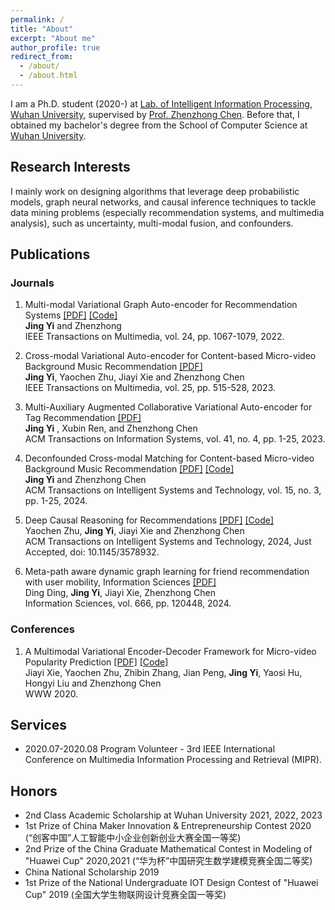 ```yaml
---
permalink: /
title: "About"
excerpt: "About me"
author_profile: true
redirect_from:
  - /about/
  - /about.html
---
```


I am a Ph.D. student (2020-) at [Lab. of Intelligent Information Processing](http://iip.whu.edu.cn/), [Wuhan University](https://www.whu.edu.cn/), supervised by [Prof. Zhenzhong Chen](http://iip.whu.edu.cn/~zzchen/). Before that, I obtained my bachelor's degree from the School of Computer Science at [Wuhan University](https://www.whu.edu.cn/).

Research Interests
---

I mainly work on designing algorithms that leverage deep probabilistic models, graph neural networks, and causal inference techniques to tackle data mining problems (especially recommendation systems, and multimedia analysis), such as uncertainty, multi-modal fusion, and confounders.

<!-- I have abundant interest in **Graph Mining**, e.g., **Spectral Graph Theory**, **Graph Neural Networks** and corresponding interdisciplinary topics. -->

<!-- My previous research experiences mainly lie in graph mining and feature fusion. -->

<!-- News
------
* Dec. 2022: One paper accepted by SDM.
* Nov. 2022: One paper accepted by AAAI.
* Oct. 2022: One paper accepted by WSDM.
* Sept. 2022: One paper accepted by SIGKDD Explorations.
* Sept. 2022: One paper accepted as spotlight by FedGraph 2022.
* Aug. 2022: One tutorial accepted by ICDM 2022 [\[Webpage\]](https://yushundong.github.io/ICDM_2022_tutorial.html).
* July 2022: An interesting and comprehensive survey paper "Federated Graph Machine Learning: A Survey of Concepts, Techniques, and Applications" released. [\[arXiv\]](https://arxiv.org/pdf/2207.11812.pdf) [\[Blog in Chinese\]](https://mp.weixin.qq.com/s/w0_DSd-hteYGfWnwKEALNQ)
* May. 2022: Three papers accepted by SIGKDD 2022.
* Apr. 2022: Best Poster (Runner-Up) @Doctoral Forum of SDM. Thanks for the efforts of organizers.
* Apr. 2022: An interesting and comprehensive survey paper "Fairness in Graph Mining: A Survey" released. [\[arXiv\]](https://arxiv.org/abs/2204.09888) [\[Blog in Chinese\]](https://github.com/yushundong/Fairness-in-Graph-Mining-A-Survey) -->
<!-- * Apr. 2022: One paper accepted by IJCAI 2022. -->
<!-- * Apr. 2022: One paper accepted by SIGIR 2022. -->
<!-- * Jan. 2022: Two papers accepted by WWW 2022. -->
<!-- * Jan. 2022: One paper accepted by PAKDD 2022. -->
<!-- * Aug. 2021: One paper accepted by CIKM 2021. -->
<!-- * May 2021: One paper accepted by SIGKDD 2021. -->


<!-- Experiences
------
* Research Intern, Microsoft Research. June 2022 – Sep. 2022
* Research Intern, Turing Inc. July 2019 – Sep. 2019 -->


<!-- Mentored Students
------
* [Pranav Bangarbale (Undergrad in CS @UVa)](https://www.linkedin.com/in/pranav-bangarbale-42091721b/)
* [Srimanth Tangedipalli (Undergrad in CS @UVa)](https://www.linkedin.com/in/srimanth-tangedipalli/)
* [Mike Song (Quantitative researcher @J.P. Morgan)](https://weihaosong.github.io)
* [Eric, Xuanjia Bi (Undergrad in EE & CPE @UVa)](https://www.linkedin.com/in/xuanjia-bi/)
* [Deepaloke Chattopadhyay (M.S. @UVa, now Data Scientist @2nd Order Solutions)](https://www.linkedin.com/in/deepaloke-chattopadhyay/)
* [Zheng Huang (M.S. @UVa, now Software Development Engineer @Amazon)](https://www.linkedin.com/in/zheng-huang-39822a1a2/)
* Yiling Yuan (Undergrad in CS @BUPT) -->
<!-- * * Edward Wei (Undergrad in CS @UVa) -->
<!-- * Kerui Huang (Undergrad in CS @UVa) -->
<!-- * Eric, Xuanjia Bi (Undergrad in EE & CPE @UVa) -->
<!-- * Srimanth Tangedipalli (Undergrad in CS @UVa) -->
<!-- * Mike Song (Quantitative researcher @J.P. Morgan) -->
<!-- * Deepaloke Chattopadhyay (M.S. @UVa, now Data Scientist @2nd Order Solutions) -->
<!-- * Chen Fan (M.S. @UMass) -->
<!-- * Srimanth Tangedipalli (B.S. in Computer Science @UVa) -->
<!-- * Nitin Maddi (B.S. in Computer Science @UVa) -->


<!-- Services
------ -->
<!-- * **Invited Program Committee Co-Chairs**: SDM 2023. -->
<!-- * **Invited Program Committee Member**: ECMLPKDD 2023, KDD 2023, SDM 2023, CIKM 2022, SIGKDD 2022, AAAI 2022, WSDM 2022, etc.
* **Invited Reviewer & External Reviewer**:
SIGKDD, SIGIR, ICML, WWW, ICLR, NeurIPS, TKDE, TKDD, CIKM, WSDM, ECML-PKDD, PAKDD, BigData, etc.
* **Volunteer**: SIGKDD 2021, IJCAI 2021, SIGKDD 2020, etc. -->

<!-- * CIKM 2021. -->
<!-- * **Reviewer & External Reviewer**: TKDE, TKDD, SIGKDD'21, SIGIR'21, ICML'21, PAKDD'21, WWW'21, ICLR'20, WSDM'21, BigData'20, SIGKDD'20, SIGIR'20, NeurIPS'20, WWW'20, ECML-PKDD'20, CIKM'20. -->


<!-- Invited Talks
------
* Feb. 2023, "Artificial Intelligence: What Do We Have and Where We Are Heading?" at the University of Virginia.
* Feb. 2023, "Unlocking Ethical Graph Neural Networks" at the University of Texas Rio Grande Valley.
* Sept. 2022, "Fairness in Graph Mining: Metrics and Algorithms" at [DEFirst Group](https://noon-cobbler-caa.notion.site/DEFirst-Reading-Group-23c288b0cdc540aea53bf7960754ba21), Université de Montreal [\[Slides\]](http://yushundong.github.io/files/Fairness_Invited_Talk.pdf). -->
<!-- * Sept. 2022, "Learning Causal Effects on Hypergraphs" at Microsoft Research.  -->

Publications
---
### Journals
1. Multi-modal Variational Graph Auto-encoder for Recommendation Systems [\[PDF\]](https://ieeexplore.ieee.org/document/9535249) [\[Code\]](https://github.com/jing-1/MVGAE) <br>
**Jing Yi** and Zhenzhong <br>
IEEE Transactions on Multimedia, vol. 24, pp. 1067-1079, 2022. 


2. Cross-modal Variational Auto-encoder for Content-based Micro-video Background Music Recommendation [\[PDF\]](https://ieeexplore.ieee.org/stamp/stamp.jsp?arnumber=9616385) <br>
**Jing Yi**, Yaochen Zhu, Jiayi Xie and Zhenzhong Chen <br>
IEEE Transactions on Multimedia, vol. 25, pp. 515-528, 2023. 

3. Multi-Auxiliary Augmented Collaborative Variational Auto-encoder for Tag Recommendation [\[PDF\]](https://dl.acm.org/doi/pdf/10.1145/3578932) <br>
**Jing Yi** , Xubin Ren, and Zhenzhong Chen <br>
ACM Transactions on Information Systems, vol. 41, no. 4, pp. 1-25, 2023. 

4. Deconfounded Cross-modal Matching for Content-based Micro-video Background Music Recommendation [\[PDF\]](https://dl.acm.org/doi/10.1145/3650042) [\[Code\]](https://github.com/jing-1/DecCM) <br>
**Jing Yi**  and Zhenzhong Chen <br>
ACM Transactions on Intelligent Systems and Technology, vol. 15, no. 3, pp. 1-25, 2024.

5. Deep Causal Reasoning for Recommendations [\[PDF\]](https://dl.acm.org/doi/abs/10.1145/3653985) [\[Code\]](https://github.com/yaochenzhu/deep-deconf) <br>
Yaochen Zhu, **Jing Yi**, Jiayi Xie and Zhenzhong Chen <br>
ACM Transactions on Intelligent Systems and Technology, 2024, Just Accepted, doi: 10.1145/3578932.

6. Meta-path aware dynamic graph learning for friend recommendation with user mobility,
Information Sciences [\[PDF\]](https://doi.org/10.1016/j.ins.2024.120448) <br>
Ding Ding, **Jing Yi**, Jiayi Xie, Zhenzhong Chen <br>
Information Sciences, vol. 666, pp. 120448, 2024.

### Conferences
1. A Multimodal Variational Encoder-Decoder Framework for Micro-video Popularity Prediction [\[PDF\]](https://dl.acm.org/doi/10.1145/3366423.3380004) [\[Code\]](https://github.com/yaochenzhu/MMVED) <br>
Jiayi Xie, Yaochen Zhu, Zhibin Zhang, Jian Peng, **Jing Yi**, Yaosi Hu, Hongyi Liu and Zhenzhong Chen <br>
WWW 2020. 

Services
---
* 2020.07-2020.08    Program Volunteer - 3rd IEEE International Conference on Multimedia Information Processing and Retrieval (MIPR).

Honors
------
<!-- * AAAI Student Fellowship 2023 -->
* 2nd Class Academic Scholarship at Wuhan University 2021, 2022, 2023
* 1st Prize of China Maker Innovation & Entrepreneurship Contest 2020 (“创客中国”人工智能中小企业创新创业大赛全国一等奖)
* 2nd Prize of the China Graduate Mathematical Contest in Modeling of "Huawei Cup" 2020,2021 (“华为杯”中国研究生数学建模竞赛全国二等奖)
* China National Scholarship 2019
* 1st Prize of the National Undergraduate IOT Design Contest of "Huawei Cup" 2019 (全国大学生物联网设计竞赛全国一等奖)
<!-- * AAAI Student Scholarship 2023 -->
<!-- * SDM Student Travel Award 2022 -->
<!-- * WSDM Student Travel Award 2022 -->
<!-- * The Web Conference Scholarship 2021 -->
<!-- * SIGKDD Student Travel Award 2020 -->
<!-- * Ph.D. Forum Presenter @SIAM International Conference on Data Mining 2022 -->
<!-- * SIGIR Student Travel Award 2021 -->
<!-- * SDM Ph.D. Forum Presenter 2021 -->
<!-- * SDM Student Travel Award 2021 -->
<!-- * Excellent Bachelor Thesis of BUPT **(Top 0.5%)**, 2019 -->
<!-- * First-class Scholarship of BUPT **(Top 5%)**, 2018 -->
<!-- * Nokia Venture Scholarships of BUPT **(Top 1%)**, 2018 -->
<!-- * The 2<sup>nd</sup> Prize of *Beijing Internet+ innovation entrepreneurship competition* **(Top 3%)**, 2018 -->
<!-- * National Scholarship of BUPT **(Top 0.5%)**, 2017 -->
<!-- * Founder & Chief lecturer in *Star of the Clubs* of BUPT **(Top 3%)**, 2016 -->

